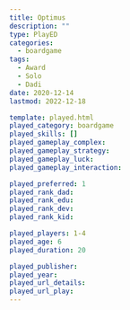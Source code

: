```yaml
---
title: Optimus
description: ""
type: PlayED
categories:
  - boardgame
tags:
  - Award
  - Solo
  - Dadi
date: 2020-12-14
lastmod: 2022-12-18

template: played.html
played_category: boardgame
played_skills: []
played_gameplay_complex:
played_gameplay_strategy:
played_gameplay_luck:
played_gameplay_interaction:

played_preferred: 1
played_rank_dad: 
played_rank_edu:
played_rank_dev:
played_rank_kid: 

played_players: 1-4
played_age: 6
played_duration: 20

played_publisher: 
played_year: 
played_url_details: 
played_url_play: 
---
```


